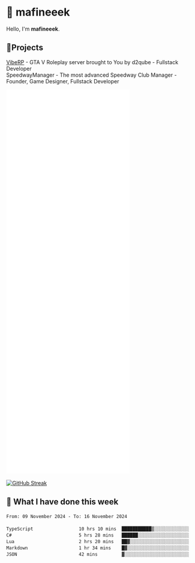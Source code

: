 # 👋 mafineeek
Hello, I'm **mafineeek**.

## 📝Projects

[VibeRP](https://v-rp.pl) - GTA V Roleplay server brought to You by d2qube - Fullstack Developer<br/>
SpeedwayManager - The most advanced Speedway Club Manager - Founder, Game Designer, Fullstack Developer


![](./github-metrics.svg)

[![GitHub Streak](https://streak-stats.demolab.com/?user=mafineeek)](https://git.io/streak-stats)

## 📰 What I have done this week
<!--START_SECTION:waka-->

```txt
From: 09 November 2024 - To: 16 November 2024

TypeScript                 10 hrs 10 mins  ███████████▒░░░░░░░░░░░░░   45.48 %
C#                         5 hrs 28 mins   ██████░░░░░░░░░░░░░░░░░░░   24.49 %
Lua                        2 hrs 20 mins   ██▓░░░░░░░░░░░░░░░░░░░░░░   10.47 %
Markdown                   1 hr 34 mins    █▓░░░░░░░░░░░░░░░░░░░░░░░   07.04 %
JSON                       42 mins         ▓░░░░░░░░░░░░░░░░░░░░░░░░   03.16 %
```

<!--END_SECTION:waka-->
